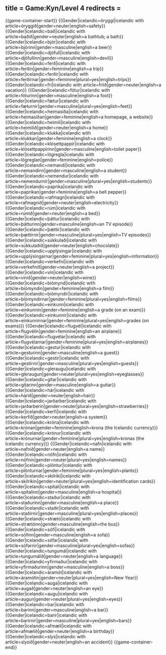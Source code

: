 title = Game:Kyn/Level 4
redirects =
---

{{game-container-start}}
{{Gender|icelandic=öryggi|icelandic with article=öryggið|gender=neuter|english=safety}}
{{Gender|icelandic=bað|icelandic with article=baðið|gender=neuter|english=a bathtub; a bath}}
{{Gender|icelandic=bjór|icelandic with article=bjórinn|gender=masculine|english=a beer}}
{{Gender|icelandic=djöfull|icelandic with article=djöfullinn|gender=masculine|english=devil}}
{{Gender|icelandic=ferð|icelandic with article=ferðin|gender=feminine|english=a trip}}
{{Gender|icelandic=ferðir|icelandic with article=ferðirnar|gender=feminine|plural=yes|english=trips}}
{{Gender|icelandic=frí|icelandic with article=fríið|gender=neuter|english=a vacation}}
{{Gender|icelandic=fótur|icelandic with article=fóturinn|gender=masculine|english=a foot}}
{{Gender|icelandic=fætur|icelandic with article=fæturnir|gender=masculine|plural=yes|english=feet}}
{{Gender|icelandic=heimasíða|icelandic with article=heimasíðan|gender=feminine|english=a homepage, a website}}
{{Gender|icelandic=heimili|icelandic with article=heimilið|gender=neuter|english=a home}}
{{Gender|icelandic=klukka|icelandic with article=klukkan|gender=feminine|english=a clock}}
{{Gender|icelandic=klósettpappír|icelandic with article=klósettpappírinn|gender=masculine|english=toilet paper}}
{{Gender|icelandic=lögregla|icelandic with article=lögreglan|gender=feminine|english=police}}
{{Gender|icelandic=nemandi|icelandic with article=nemandinn|gender=masculine|english=a student}}
{{Gender|icelandic=nemendur|icelandic with article=nemendurnir|gender=masculine|plural=yes|english=students}}
{{Gender|icelandic=paprika|icelandic with article=paprikan|gender=feminine|english=a bell pepper}}
{{Gender|icelandic=rafmagn|icelandic with article=rafmagnið|gender=neuter|english=electricity}}
{{Gender|icelandic=rúm|icelandic with article=rúmið|gender=neuter|english=a bed}}
{{Gender|icelandic=þáttur|icelandic with article=þátturinn|gender=masculine|english=an TV episode}}
{{Gender|icelandic=þættir|icelandic with article=þættirnir|gender=masculine|plural=yes|english=TV episodes}}
{{Gender|icelandic=súkkulaði|icelandic with article=súkkulaðið|gender=neuter|english=chocolate}}
{{Gender|icelandic=upplýsingar|icelandic with article=upplýsingarnar|gender=feminine|plural=yes|english=information}}
{{Gender|icelandic=verkefni|icelandic with article=verkefnið|gender=neuter|english=a project}}
{{Gender|icelandic=vín|icelandic with article=vínið|gender=neuter|english=wine}}
{{Gender|icelandic=bíómynd|icelandic with article=bíómyndin|gender=feminine|english=a film}}
{{Gender|icelandic=bíómyndir|icelandic with article=bíómyndirnar|gender=feminine|plural=yes|english=films}}
{{Gender|icelandic=einkunn|icelandic with article=einkunnin|gender=feminine|english=a grade (on an exam)}}
{{Gender|icelandic=einkunnir|icelandic with article=einkunnirnar|gender=feminine|plural=yes|english=grades (on exams)}}
{{Gender|icelandic=flugvél|icelandic with article=flugvélin|gender=feminine|english=an airplane}}
{{Gender|icelandic=flugvélar|icelandic with article=flugvélarnar|gender=feminine|plural=yes|english=airplanes}}
{{Gender|icelandic=gestur|icelandic with article=gesturinn|gender=masculine|english=a guest}}
{{Gender|icelandic=gestir|icelandic with article=gestirnir|gender=masculine|plural=yes|english=guests}}
{{Gender|icelandic=gleraugu|icelandic with article=gleraugun|gender=neuter|plural=yes|english=eyeglasses}}
{{Gender|icelandic=gítar|icelandic with article=gítarinn|gender=masculine|english=a guitar}}
{{Gender|icelandic=hár|icelandic with article=hárið|gender=neuter|english=hair}}
{{Gender|icelandic=jarðarber|icelandic with article=jarðarberin|gender=neuter|plural=yes|english=strawberries}}
{{Gender|icelandic=kerfi|icelandic with article=kerfið|gender=neuter|english=a system}}
{{Gender|icelandic=króna|icelandic with article=krónan|gender=feminine|english=krona (the Icelandic currency)}}
{{Gender|icelandic=krónur|icelandic with article=krónurnar|gender=feminine|plural=yes|english=kronas (the Icelandic currency)}}
{{Gender|icelandic=nafn|icelandic with article=nafnið|gender=neuter|english=a name}}
{{Gender|icelandic=nöfn|icelandic with article=nöfnin|gender=neuter|plural=yes|english=names}}
{{Gender|icelandic=plöntur|icelandic with article=plönturnar|gender=feminine|plural=yes|english=plants}}
{{Gender|icelandic=skilríki|icelandic with article=skilríkin|gender=neuter|plural=yes|english=identification cards}}
{{Gender|icelandic=spítali|icelandic with article=spítalinn|gender=masculine|english=a hospital}}
{{Gender|icelandic=staður|icelandic with article=staðurinn|gender=masculine|english=a place}}
{{Gender|icelandic=staðir|icelandic with article=staðirnir|gender=masculine|plural=yes|english=places}}
{{Gender|icelandic=strætó|icelandic with article=strætóinn|gender=masculine|english=the bus}}
{{Gender|icelandic=sófi|icelandic with article=sófinn|gender=masculine|english=a sofa}}
{{Gender|icelandic=sófar|icelandic with article=sófarnir|gender=masculine|plural=yes|english=sofas}}
{{Gender|icelandic=tungumál|icelandic with article=tungumálið|gender=neuter|english=a language}}
{{Gender|icelandic=yfirmaður|icelandic with article=yfirmaðurinn|gender=masculine|english=a boss}}
{{Gender|icelandic=áramót|icelandic with article=áramótin|gender=neuter|plural=yes|english=New Year}}
{{Gender|icelandic=auga|icelandic with article=augað|gender=neuter|english=an eye}}
{{Gender|icelandic=augu|icelandic with article=augun|gender=neuter|plural=yes|english=eyes}}
{{Gender|icelandic=bar|icelandic with article=barinn|gender=masculine|english=a bar}}
{{Gender|icelandic=barir|icelandic with article=barirnir|gender=masculine|plural=yes|english=bars}}
{{Gender|icelandic=afmæli|icelandic with article=afmælið|gender=neuter|english=a birthday}}
{{Gender|icelandic=slys|icelandic with article=slysið|gender=neuter|english=an accident}}
{{game-container-end}}